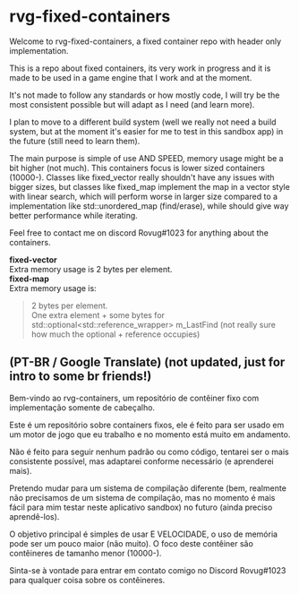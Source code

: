 # rvg-fixed-containers

Welcome to rvg-fixed-containers, a fixed container repo with header only implementation.

This is a repo about fixed containers, its very work in progress and it is made to be used in a game engine that I work and at the moment.

It's not made to follow any standards or how mostly code, I will try be the most consistent possible but will adapt as I need (and learn more).

I plan to move to a different build system (well we really not need a build system, but at the moment it's easier for me to test in this sandbox app) in the future (still need to learn them).

The main purpose is simple of use AND SPEED, memory usage might be a bit higher (not much). 
This containers focus is lower sized containers (10000-).
Classes like fixed_vector really shouldn't have any issues with bigger sizes, but classes like fixed_map implement the map in a vector style with linear search, which will perform worse in larger size compared to a implementation like std::unordered_map (find/erase), while should give way better performance while iterating.

Feel free to contact me on discord Rovug#1023 for anything about the containers.

**fixed-vector**\
Extra memory usage is 2 bytes per element.\
**fixed-map**\
Extra memory usage is:
> 2 bytes per element.\
> One extra element + some bytes for std::optional<std::reference_wrapper<Type>> m_LastFind (not really sure how much the optional + reference occupies)

## (PT-BR / Google Translate) (not updated, just for intro to some br friends!)

Bem-vindo ao rvg-containers, um repositório de contêiner fixo com implementação somente de cabeçalho.

Este é um repositório sobre containers fixos, ele é feito para ser usado em um motor de jogo que eu trabalho e no momento está muito em andamento.

Não é feito para seguir nenhum padrão ou como código, tentarei ser o mais consistente possível, mas adaptarei conforme necessário (e aprenderei mais).

Pretendo mudar para um sistema de compilação diferente (bem, realmente não precisamos de um sistema de compilação, mas no momento é mais fácil para mim testar neste aplicativo sandbox) no futuro (ainda preciso aprendê-los).

O objetivo principal é simples de usar E VELOCIDADE, o uso de memória pode ser um pouco maior (não muito). O foco deste contêiner são contêineres de tamanho menor (10000-).

Sinta-se à vontade para entrar em contato comigo no Discord Rovug#1023 para qualquer coisa sobre os contêineres.
